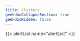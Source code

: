 ```yaml
---
title: clusters
geekdocCollapseSection: true
geekdocHidden: false
---
```


{{< alertList name="alertList" >}}